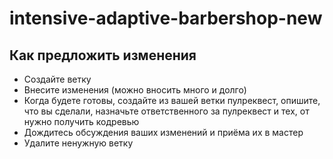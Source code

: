# intensive-adaptive-barbershop-new

## Как предложить изменения

* Создайте ветку
* Внесите изменения (можно вносить много и долго)
* Когда будете готовы, создайте из вашей ветки пулреквест, опишите, что вы сделали, назначьте ответственного за пулреквест и тех, от нужно получить кодревью
* Дождитесь обсуждения ваших изменений и приёма их в мастер
* Удалите ненужную ветку
